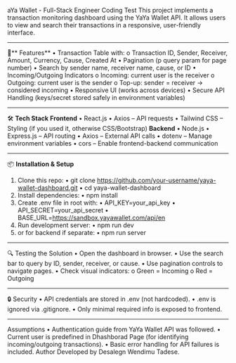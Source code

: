 aYa Wallet - Full-Stack Engineer Coding Test
This project implements a transaction monitoring dashboard using the YaYa Wallet API. It allows users to view and search their transactions in a responsive, user-friendly interface.
________________________________________
🚀** Features**
•	Transaction Table with:
      o	Transaction ID, Sender, Receiver, Amount, Currency, Cause, Created At
•	Pagination (p query param for page number)
•	Search by sender name, receiver name, cause, or ID
•	Incoming/Outgoing Indicators
      o	Incoming: current user is the receiver
      o	Outgoing: current user is the sender
      o	Top-up: sender = receiver → considered incoming
•	Responsive UI (works across devices)
•	Secure API Handling (keys/secret stored safely in environment variables)
________________________________________
🛠 **Tech Stack**
**Frontend**
      •	React.js
      •	Axios – API requests
      •	Tailwind CSS – Styling (if you used it, otherwise CSS/Bootstrap)
**Backend**
        •	Node.js
        •	Express.js – API routing
        •	Axios – External API calls
        •	dotenv – Manage environment variables
        •	cors – Enable frontend-backend communication
________________________________________
📦 **Installation & Setup**
1.	Clone this repo:
    •	git clone https://github.com/your-username/yaya-wallet-dashboard.git
    •	cd yaya-wallet-dashboard
2.	Install dependencies:
    •	npm install
3.	Create .env file in root with:
    •	API_KEY=your_api_key
    •	API_SECRET=your_api_secret
    •	BASE_URL=https://sandbox.yayawallet.com/api/en
4.	Run development server:
    •	npm run dev
5.	or for backend if separate:
    •		npm run server
________________________________________
🔍 Testing the Solution
    •	Open the dashboard in browser.
    •	Use the search bar to query by ID, sender, receiver, or cause.
    •	Use pagination controls to navigate pages.
    •	Check visual indicators:
            o	Green = Incoming
            o	Red = Outgoing
________________________________________
🔒 Security
    •	API credentials are stored in .env (not hardcoded).
    •   .env is ignored via .gitignore.
    •	 Only minimal required info is exposed to frontend.
________________________________________
Assumptions
    •	Authentication guide from YaYa Wallet API was followed.
    •	Current user is predefined in Dhashborad Page (for identifying incoming/outgoing transactions).
    •	Basic error handling for API failures is included.
Author
Developed by Desalegn Wendimu Tadese.




